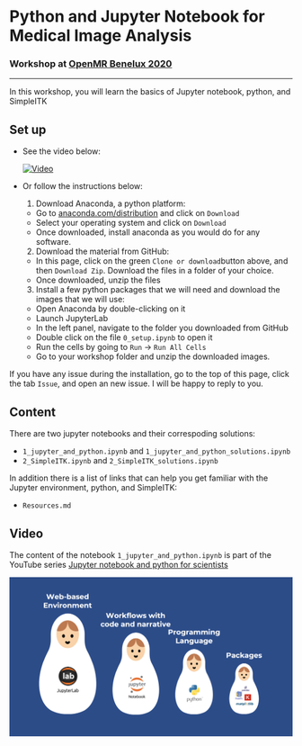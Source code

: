 # Python and Jupyter Notebook for Medical Image Analysis

### Workshop at [OpenMR Benelux 2020](https://openmrbenelux.github.io/page-openmrb-2020/)

--- 

In this workshop, you will learn the basics of Jupyter notebook, python, and SimpleITK 

## Set up 

- See the video below: 

  [![Video](https://img.youtube.com/vi/UNFvChDn6mk/0.jpg)](https://youtu.be/UNFvChDn6mk)
  
- Or follow the instructions below:    
  1. Download Anaconda, a python platform:  
    - Go to [anaconda.com/distribution](https://www.anaconda.com/distribution/) and click on `Download`  
    - Select your operating system and click on `Download`
    - Once downloaded, install anaconda as you would do for any software.  
  2. Download the material from GitHub:  
    - In this page, click on the green `Clone or download`button above, and then `Download Zip`. Download the files in a folder of your choice. 
    - Once downloaded, unzip the files 
   3. Install a few python packages that we will need and download the images that we will use:   
     - Open Anaconda by double-clicking on it 
     - Launch JupyterLab  
     - In the left panel, navigate to the folder you downloaded from GitHub  
     - Double click on the file `0_setup.ipynb` to open it   
     - Run the cells by going to `Run` -> `Run All Cells`  
     - Go to your workshop folder and unzip the downloaded images.

If you have any issue during the installation, go to the top of this page, click the tab `Issue`, and open an new issue. I will be happy to reply to you. 


## Content  

There are two jupyter notebooks and their correspoding solutions: 
- `1_jupyter_and_python.ipynb` and `1_jupyter_and_python_solutions.ipynb`   
- `2_SimpleITK.ipynb` and `2_SimpleITK_solutions.ipynb`  

In addition there is a list of links that can help you get familiar with the Jupyter environment, python, and SimpleITK:  
- `Resources.md`

## Video
The content of the notebook `1_jupyter_and_python.ipynb` is part of the YouTube series [Jupyter notebook and python for scientists](https://www.youtube.com/watch?v=aIbvUDF0Pfg&list=PLj8QFvBykB7fGEH274TlqhToqGd_Qxt1H)
 
[![IMAGE ALT TEXT HERE](img_video.png)](https://www.youtube.com/watch?v=aIbvUDF0Pfg&list=PLj8QFvBykB7fGEH274TlqhToqGd_Qxt1H)
